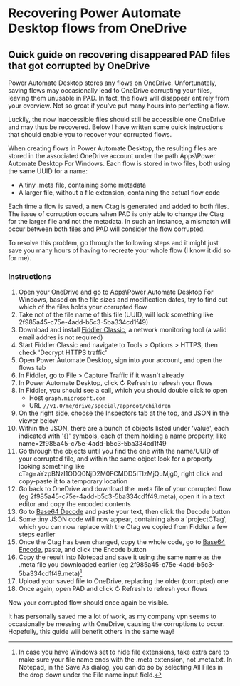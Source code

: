 # Recovering Power Automate Desktop flows from OneDrive
## Quick guide on recovering disappeared PAD files that got corrupted by OneDrive

Power Automate Desktop stores any flows on OneDrive. Unfortunately, saving flows may occasionally  lead to OneDrive corrupting your files, leaving them unusable in PAD. In fact, the flows will disappear entirely from your overview. Not so great if you've put many hours into perfecting a flow.

Luckily, the now inaccessible files should still be accessible one OneDrive and may thus be recovered. Below I have written some quick instructions that should enable you to recover your corrupted flows.

When creating flows in Power Automate Desktop, the resulting files are stored in the associated OneDrive account under the path Apps\Power Automate Desktop For Windows.
Each flow is stored in two files, both using the same UUID for a name:
* A tiny .meta file, containing some metadata
* A larger file, without a file extension, containing the actual flow code

Each time a flow is saved, a new Ctag is generated and added to both files. The issue of corruption occurs when PAD is only able to change the Ctag for the larger file and not the metadata. In such an instance, a mismatch will occur between both files and PAD will consider the flow corrupted.

To resolve this problem, go through the following steps and it might just save you many hours of having to recreate your whole flow (I know it did so for me).

### Instructions
1. Open your OneDrive and go to Apps\Power Automate Desktop For Windows, based on the file sizes and modification dates, try to find out which of the files holds your corrupted flow
1. Take not of the file name of this file (UUID, will look something like 2f985a45-c75e-4add-b5c3-5ba334cd1f49)
1. Download and install [Fiddler Classic](https://www.telerik.com/download/fiddler), a network monitoring tool (a valid email addres is not required)
1. Start Fiddler Classic and navigate to Tools > Options > HTTPS, then check 'Decrypt HTTPS traffic'
1. Open Power Automate Desktop, sign into your account, and open the flows tab
1. In Fiddler, go to File > Capture Traffic if it wasn't already
1. In Power Automate Desktop, click ↻ Refresh to refresh your flows
1. In Fiddler, you should see a call, which you should double click to open
    * Host `graph.microsoft.com`  
    * URL `//v1.0/me/drive/special/approot/children`
1. On the right side, choose the Inspectors tab at the top, and JSON in the viewer below
1. Within the JSON, there are a bunch of objects listed under 'value', each indicated with '{}' symbols, each of them holding a name property, like name=2f985a45-c75e-4add-b5c3-5ba334cd1f49
1. Go through the objects until you find the one with the name/UUID of your corrupted file, and within the same object look for a property looking something like cTag=aYzpBNzI1ODQ0NjD2M0FCMDD5ITIzMjQuMjg0, right click and copy-paste it to a temporary location
1. Go back to OneDrive and download the .meta file of your corrupted flow (eg 2f985a45-c75e-4add-b5c3-5ba334cd1f49.meta), open it in a text editor and copy the encoded contents
1. Go to [Base64 Decode](https://www.base64decode.org/) and paste your text, then click the Decode button
1. Some tiny JSON code will now appear, containing also a 'projectCTag', which you can now replace with the Ctag we copied from Fiddler a few steps earlier
1. Once the Ctag has been changed, copy the whole code, go to [Base64 Encode](https://www.base64encode.org/), paste, and click the Encode button
1. Copy the result into Notepad and save it using the same name as the .meta file you downloaded earlier (eg 2f985a45-c75e-4add-b5c3-5ba334cd1f49.meta)[^1]
1. Upload your saved file to OneDrive, replacing the older (corrupted) one
1. Once again, open PAD and click ↻ Refresh to refresh your flows

Now your corrupted flow should once again be visible.

It has personally saved me a lot of work, as my company vpn seems to occasionally be messing with OneDrive, causing the corruptions to occur. Hopefully, this guide will benefit others in the same way!

[^1]: In case you have Windows set to hide file extensions, take extra care to make sure your file name ends with the .meta extension, not .meta.txt. In Notepad, in the Save As dialog, you can do so by selecting All Files in the drop down under the File name input field.
